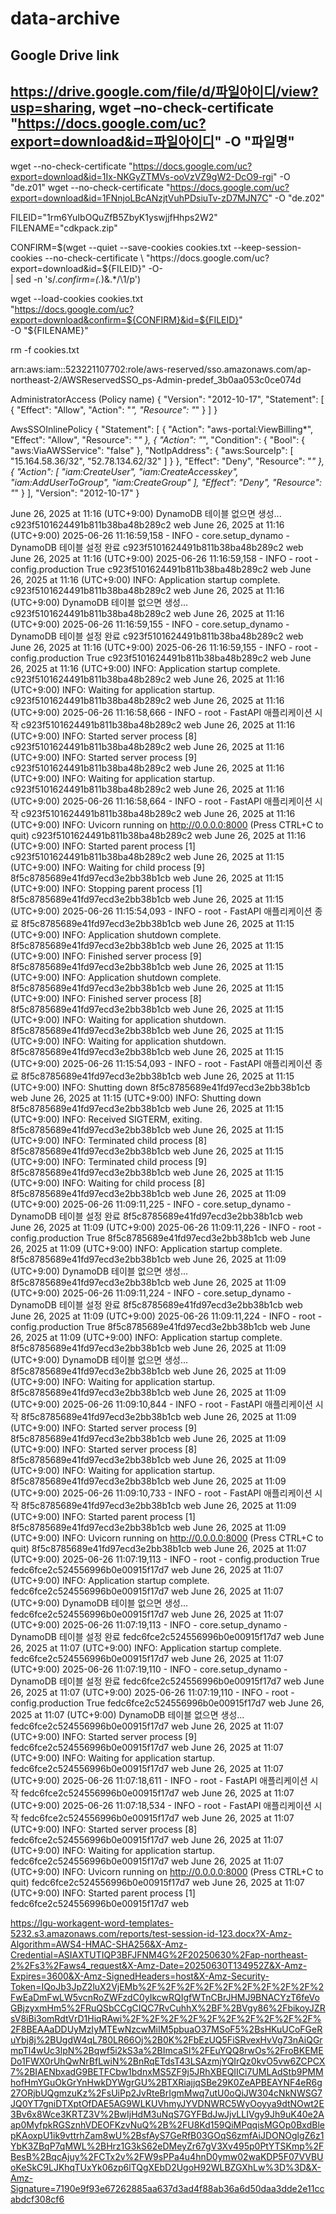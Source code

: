 # data-archive
## Google Drive link
https://drive.google.com/file/d/파일아이디/view?usp=sharing, 
wget –no-check-certificate "https://docs.google.com/uc?export=download&id=파일아이디" -O "파일명"
---

wget --no-check-certificate "https://docs.google.com/uc?export=download&id=1Ix-NKGyZTMVs-ooVzVZ9gW2-DcO9-rgi" -O "de.z01"
wget --no-check-certificate "https://docs.google.com/uc?export=download&id=1FNnjoLBcANzjtVuhPDsiuTv-zD7MJN7C" -O "de.z02"



FILEID="1rm6YuIbOQuZfB5ZbyK1yswjjfHhps2W2"
FILENAME="cdkpack.zip"

CONFIRM=$(wget --quiet --save-cookies cookies.txt --keep-session-cookies --no-check-certificate \
  "https://docs.google.com/uc?export=download&id=${FILEID}" -O- \
  | sed -n 's/.*confirm=\(.*\)&amp;.*/\1/p')

wget --load-cookies cookies.txt \
  "https://docs.google.com/uc?export=download&confirm=${CONFIRM}&id=${FILEID}" \
  -O "${FILENAME}"

rm -f cookies.txt

arn:aws:iam::523221107702:role/aws-reserved/sso.amazonaws.com/ap-northeast-2/AWSReservedSSO_ps-Admin-predef_3b0aa053c0ce074d


AdministratorAccess (Policy name)
{
    "Version": "2012-10-17",
    "Statement": [
        {
            "Effect": "Allow",
            "Action": "*",
            "Resource": "*"
        }
    ]
}

AwsSSOInlinePolicy
{
    "Statement": [
        {
            "Action": "aws-portal:ViewBilling*",
            "Effect": "Allow",
            "Resource": "*"
        },
        {
            "Action": "*",
            "Condition": {
                "Bool": {
                    "aws:ViaAWSService": "false"
                },
                "NotIpAddress": {
                    "aws:SourceIp": [
                        "15.164.58.36/32",
                        "52.78.134.62/32"
                    ]
                }
            },
            "Effect": "Deny",
            "Resource": "*"
        },
        {
            "Action": [
                "iam:CreateUser",
                "iam:CreateAccesskey",
                "iam:AddUserToGroup",
                "iam:CreateGroup"
            ],
            "Effect": "Deny",
            "Resource": "*"
        }
    ],
    "Version": "2012-10-17"
}


June 26, 2025 at 11:16 (UTC+9:00)
DynamoDB 테이블 없으면 생성...
c923f5101624491b811b38ba48b289c2
web
June 26, 2025 at 11:16 (UTC+9:00)
2025-06-26 11:16:59,158 - INFO - core.setup_dynamo - DynamoDB 테이블 설정 완료
c923f5101624491b811b38ba48b289c2
web
June 26, 2025 at 11:16 (UTC+9:00)
2025-06-26 11:16:59,158 - INFO - root - config.production True
c923f5101624491b811b38ba48b289c2
web
June 26, 2025 at 11:16 (UTC+9:00)
INFO: Application startup complete.
c923f5101624491b811b38ba48b289c2
web
June 26, 2025 at 11:16 (UTC+9:00)
DynamoDB 테이블 없으면 생성...
c923f5101624491b811b38ba48b289c2
web
June 26, 2025 at 11:16 (UTC+9:00)
2025-06-26 11:16:59,155 - INFO - core.setup_dynamo - DynamoDB 테이블 설정 완료
c923f5101624491b811b38ba48b289c2
web
June 26, 2025 at 11:16 (UTC+9:00)
2025-06-26 11:16:59,155 - INFO - root - config.production True
c923f5101624491b811b38ba48b289c2
web
June 26, 2025 at 11:16 (UTC+9:00)
INFO: Application startup complete.
c923f5101624491b811b38ba48b289c2
web
June 26, 2025 at 11:16 (UTC+9:00)
INFO: Waiting for application startup.
c923f5101624491b811b38ba48b289c2
web
June 26, 2025 at 11:16 (UTC+9:00)
2025-06-26 11:16:58,666 - INFO - root - FastAPI 애플리케이션 시작
c923f5101624491b811b38ba48b289c2
web
June 26, 2025 at 11:16 (UTC+9:00)
INFO: Started server process [8]
c923f5101624491b811b38ba48b289c2
web
June 26, 2025 at 11:16 (UTC+9:00)
INFO: Started server process [9]
c923f5101624491b811b38ba48b289c2
web
June 26, 2025 at 11:16 (UTC+9:00)
INFO: Waiting for application startup.
c923f5101624491b811b38ba48b289c2
web
June 26, 2025 at 11:16 (UTC+9:00)
2025-06-26 11:16:58,664 - INFO - root - FastAPI 애플리케이션 시작
c923f5101624491b811b38ba48b289c2
web
June 26, 2025 at 11:16 (UTC+9:00)
INFO: Uvicorn running on http://0.0.0.0:8000 (Press CTRL+C to quit)
c923f5101624491b811b38ba48b289c2
web
June 26, 2025 at 11:16 (UTC+9:00)
INFO: Started parent process [1]
c923f5101624491b811b38ba48b289c2
web
June 26, 2025 at 11:15 (UTC+9:00)
INFO: Waiting for child process [9]
8f5c8785689e41fd97ecd3e2bb38b1cb
web
June 26, 2025 at 11:15 (UTC+9:00)
INFO: Stopping parent process [1]
8f5c8785689e41fd97ecd3e2bb38b1cb
web
June 26, 2025 at 11:15 (UTC+9:00)
2025-06-26 11:15:54,093 - INFO - root - FastAPI 애플리케이션 종료
8f5c8785689e41fd97ecd3e2bb38b1cb
web
June 26, 2025 at 11:15 (UTC+9:00)
INFO: Application shutdown complete.
8f5c8785689e41fd97ecd3e2bb38b1cb
web
June 26, 2025 at 11:15 (UTC+9:00)
INFO: Finished server process [9]
8f5c8785689e41fd97ecd3e2bb38b1cb
web
June 26, 2025 at 11:15 (UTC+9:00)
INFO: Application shutdown complete.
8f5c8785689e41fd97ecd3e2bb38b1cb
web
June 26, 2025 at 11:15 (UTC+9:00)
INFO: Finished server process [8]
8f5c8785689e41fd97ecd3e2bb38b1cb
web
June 26, 2025 at 11:15 (UTC+9:00)
INFO: Waiting for application shutdown.
8f5c8785689e41fd97ecd3e2bb38b1cb
web
June 26, 2025 at 11:15 (UTC+9:00)
INFO: Waiting for application shutdown.
8f5c8785689e41fd97ecd3e2bb38b1cb
web
June 26, 2025 at 11:15 (UTC+9:00)
2025-06-26 11:15:54,093 - INFO - root - FastAPI 애플리케이션 종료
8f5c8785689e41fd97ecd3e2bb38b1cb
web
June 26, 2025 at 11:15 (UTC+9:00)
INFO: Shutting down
8f5c8785689e41fd97ecd3e2bb38b1cb
web
June 26, 2025 at 11:15 (UTC+9:00)
INFO: Shutting down
8f5c8785689e41fd97ecd3e2bb38b1cb
web
June 26, 2025 at 11:15 (UTC+9:00)
INFO: Received SIGTERM, exiting.
8f5c8785689e41fd97ecd3e2bb38b1cb
web
June 26, 2025 at 11:15 (UTC+9:00)
INFO: Terminated child process [8]
8f5c8785689e41fd97ecd3e2bb38b1cb
web
June 26, 2025 at 11:15 (UTC+9:00)
INFO: Terminated child process [9]
8f5c8785689e41fd97ecd3e2bb38b1cb
web
June 26, 2025 at 11:15 (UTC+9:00)
INFO: Waiting for child process [8]
8f5c8785689e41fd97ecd3e2bb38b1cb
web
June 26, 2025 at 11:09 (UTC+9:00)
2025-06-26 11:09:11,225 - INFO - core.setup_dynamo - DynamoDB 테이블 설정 완료
8f5c8785689e41fd97ecd3e2bb38b1cb
web
June 26, 2025 at 11:09 (UTC+9:00)
2025-06-26 11:09:11,226 - INFO - root - config.production True
8f5c8785689e41fd97ecd3e2bb38b1cb
web
June 26, 2025 at 11:09 (UTC+9:00)
INFO: Application startup complete.
8f5c8785689e41fd97ecd3e2bb38b1cb
web
June 26, 2025 at 11:09 (UTC+9:00)
DynamoDB 테이블 없으면 생성...
8f5c8785689e41fd97ecd3e2bb38b1cb
web
June 26, 2025 at 11:09 (UTC+9:00)
2025-06-26 11:09:11,224 - INFO - core.setup_dynamo - DynamoDB 테이블 설정 완료
8f5c8785689e41fd97ecd3e2bb38b1cb
web
June 26, 2025 at 11:09 (UTC+9:00)
2025-06-26 11:09:11,224 - INFO - root - config.production True
8f5c8785689e41fd97ecd3e2bb38b1cb
web
June 26, 2025 at 11:09 (UTC+9:00)
INFO: Application startup complete.
8f5c8785689e41fd97ecd3e2bb38b1cb
web
June 26, 2025 at 11:09 (UTC+9:00)
DynamoDB 테이블 없으면 생성...
8f5c8785689e41fd97ecd3e2bb38b1cb
web
June 26, 2025 at 11:09 (UTC+9:00)
INFO: Waiting for application startup.
8f5c8785689e41fd97ecd3e2bb38b1cb
web
June 26, 2025 at 11:09 (UTC+9:00)
2025-06-26 11:09:10,844 - INFO - root - FastAPI 애플리케이션 시작
8f5c8785689e41fd97ecd3e2bb38b1cb
web
June 26, 2025 at 11:09 (UTC+9:00)
INFO: Started server process [9]
8f5c8785689e41fd97ecd3e2bb38b1cb
web
June 26, 2025 at 11:09 (UTC+9:00)
INFO: Started server process [8]
8f5c8785689e41fd97ecd3e2bb38b1cb
web
June 26, 2025 at 11:09 (UTC+9:00)
INFO: Waiting for application startup.
8f5c8785689e41fd97ecd3e2bb38b1cb
web
June 26, 2025 at 11:09 (UTC+9:00)
2025-06-26 11:09:10,733 - INFO - root - FastAPI 애플리케이션 시작
8f5c8785689e41fd97ecd3e2bb38b1cb
web
June 26, 2025 at 11:09 (UTC+9:00)
INFO: Started parent process [1]
8f5c8785689e41fd97ecd3e2bb38b1cb
web
June 26, 2025 at 11:09 (UTC+9:00)
INFO: Uvicorn running on http://0.0.0.0:8000 (Press CTRL+C to quit)
8f5c8785689e41fd97ecd3e2bb38b1cb
web
June 26, 2025 at 11:07 (UTC+9:00)
2025-06-26 11:07:19,113 - INFO - root - config.production True
fedc6fce2c524556996b0e00915f17d7
web
June 26, 2025 at 11:07 (UTC+9:00)
INFO: Application startup complete.
fedc6fce2c524556996b0e00915f17d7
web
June 26, 2025 at 11:07 (UTC+9:00)
DynamoDB 테이블 없으면 생성...
fedc6fce2c524556996b0e00915f17d7
web
June 26, 2025 at 11:07 (UTC+9:00)
2025-06-26 11:07:19,113 - INFO - core.setup_dynamo - DynamoDB 테이블 설정 완료
fedc6fce2c524556996b0e00915f17d7
web
June 26, 2025 at 11:07 (UTC+9:00)
INFO: Application startup complete.
fedc6fce2c524556996b0e00915f17d7
web
June 26, 2025 at 11:07 (UTC+9:00)
2025-06-26 11:07:19,110 - INFO - core.setup_dynamo - DynamoDB 테이블 설정 완료
fedc6fce2c524556996b0e00915f17d7
web
June 26, 2025 at 11:07 (UTC+9:00)
2025-06-26 11:07:19,110 - INFO - root - config.production True
fedc6fce2c524556996b0e00915f17d7
web
June 26, 2025 at 11:07 (UTC+9:00)
DynamoDB 테이블 없으면 생성...
fedc6fce2c524556996b0e00915f17d7
web
June 26, 2025 at 11:07 (UTC+9:00)
INFO: Started server process [9]
fedc6fce2c524556996b0e00915f17d7
web
June 26, 2025 at 11:07 (UTC+9:00)
INFO: Waiting for application startup.
fedc6fce2c524556996b0e00915f17d7
web
June 26, 2025 at 11:07 (UTC+9:00)
2025-06-26 11:07:18,611 - INFO - root - FastAPI 애플리케이션 시작
fedc6fce2c524556996b0e00915f17d7
web
June 26, 2025 at 11:07 (UTC+9:00)
2025-06-26 11:07:18,534 - INFO - root - FastAPI 애플리케이션 시작
fedc6fce2c524556996b0e00915f17d7
web
June 26, 2025 at 11:07 (UTC+9:00)
INFO: Started server process [8]
fedc6fce2c524556996b0e00915f17d7
web
June 26, 2025 at 11:07 (UTC+9:00)
INFO: Waiting for application startup.
fedc6fce2c524556996b0e00915f17d7
web
June 26, 2025 at 11:07 (UTC+9:00)
INFO: Uvicorn running on http://0.0.0.0:8000 (Press CTRL+C to quit)
fedc6fce2c524556996b0e00915f17d7
web
June 26, 2025 at 11:07 (UTC+9:00)
INFO: Started parent process [1]
fedc6fce2c524556996b0e00915f17d7
web

https://lgu-workagent-word-templates-5232.s3.amazonaws.com/reports/test-session-id-123.docx?X-Amz-Algorithm=AWS4-HMAC-SHA256&X-Amz-Credential=ASIAXTUTIQP3BFJFNM4G%2F20250630%2Fap-northeast-2%2Fs3%2Faws4_request&X-Amz-Date=20250630T134952Z&X-Amz-Expires=3600&X-Amz-SignedHeaders=host&X-Amz-Security-Token=IQoJb3JpZ2luX2VjEMb%2F%2F%2F%2F%2F%2F%2F%2F%2F%2FwEaDmFwLW5vcnRoZWFzdC0yIkcwRQIgfWTnCBrJHMJ9BNACYzT6feVoGBjzyxmHm5%2FRuQSbCCgCIQC7RvCuhhX%2BF%2BVgy86%2FbikoyJZRsV8iBi3omRdtVrD1HiqRAwi%2F%2F%2F%2F%2F%2F%2F%2F%2F%2F%2F8BEAAaDDUyMzIyMTEwNzcwMiIM5pbuaO37MSoF5%2BsHKuUCoFGeRuYbj8j%2BUgdW4qL780LR66Oj%2B0K%2FbEzUQ5FiSRvexHvVg73nAiQGrmpTl4wUc3lpN%2Bqwf5i2kS3a%2BImcaSI%2FEuYQQ8rwOs%2FroBKEMEDo1FWX0rUhQwNrBfLwiN%2BnRqETdsT43LSAzmjYQIrQz0kvO5vw6ZCPCX7%2BIAENbxadG9BETFCbw1bdnxMS5ZF9j5JRhXBEQIICi7UMLAdStb9PMMhofHmYGuOkGrYnHwkDYWgrGU%2BTXRiajjqSBe29K0ZeAPBEAYNF4eR6g27ORjbUQgmzuKz%2FsUiPp2JvRteBrIgmMwq7utU0oQiJW304cNkNWSG7JQ0YT7gniDTXptOfDAE5AG9WLKUVhmyJYVDNWRC5WyOoyya9dtNOwt2E3Bv6x8Wce3KRTZ3V%2BwIjHdM3uNqS7GYFBdJwJjvLLIVgy9Jh9uK40e2Aap0MyfpkRGSznhVDEOFKzvNuQ%2B%2FU8Kd159QiMPqqisMGOp0BxdBlepKAoxpU1ik9vttrhZam8wU%2BsfAyS7GeRfB03GOqS6zmfAiJDONOglgZ6z1YbK3ZBqP7qMWL%2BHrz1G3kS62eDMeyZr67gV3Xv495p0PtYTSKmp%2FBesB%2BqcAjuy%2FCTx2v%2FW9sPPa4u4hnD0ymw02waKDP5F07VVBUoKeSkC9LJKhqTUxYk06zp6lTQgXEbD2UgoH92WLBZGXhLw%3D%3D&X-Amz-Signature=7190e9f93e67262885aa637d3ad4f88ab36a6d50daa3dde2e11ccabdcf308cf6



